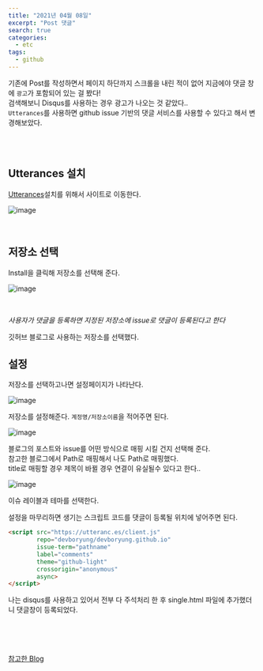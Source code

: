 ```yaml
---
title: "2021년 04월 08일"
excerpt: "Post 댓글"
search: true
categories: 
  - etc
tags: 
  - github
---
```



기존에 Post를 작성하면서 페이지 하단까지 스크롤을 내린 적이 없어 지금에야 댓글 창에 `광고`가 포함되어 있는 걸 봤다! <br>
검색해보니 Disqus를 사용하는 경우 광고가 나오는 것 같았다.. <br>
`Utterances`를 사용하면 github issue 기반의 댓글 서비스를 사용할 수 있다고 해서 변경해보았다.

<br><br>


## Utterances 설치
[Utterances](https://github.com/apps/utterances)설치를 위해서 사이트로 이동한다.

![image](https://user-images.githubusercontent.com/73421820/113907872-d677b480-9810-11eb-87cb-d393fd8a473d.png)

<br>

## 저장소 선택

Install을 클릭해 저장소를 선택해 준다.<br>

![image](https://user-images.githubusercontent.com/73421820/113908031-0c1c9d80-9811-11eb-9fb9-6b926f925e60.png)

<br>

*사용자가 댓글을 등록하면 지정된 저장소에 issue로 댓글이 등록된다고 한다*

깃허브 블로그로 사용하는 저장소를 선택했다. <br>

## 설정

저장소를 선택하고나면 설정페이지가 나타난다. <br>

![image](https://user-images.githubusercontent.com/73421820/113908570-aa106800-9811-11eb-82ec-cc1704f1b3a4.png)

저장소를 설정해준다. `계정명/저장소이름`을 적어주면 된다. <br>

![image](https://user-images.githubusercontent.com/73421820/113908869-feb3e300-9811-11eb-9b45-1b6660f187c3.png)

블로그의 포스트와 issue를 어떤 방식으로 매핑 시킬 건지 선택해 준다. <br>
참고한 블로그에서 Path로 매핑해서 나도 Path로 매핑했다.<br>
title로 매핑할 경우 제목이 바뀔 경우 연결이 유실될수 있다고 한다..<br>


![image](https://user-images.githubusercontent.com/73421820/113909182-5b170280-9812-11eb-972e-7e6d41584ce5.png)

이슈 레이블과 테마를 선택한다. <br>


설정을 마무리하면 생기는 스크립트 코드를 댓글이 등록될 위치에 넣어주면 된다. <br>

```html
<script src="https://utteranc.es/client.js"
        repo="devboryung/devboryung.github.io"
        issue-term="pathname"
        label="comments"
        theme="github-light"
        crossorigin="anonymous"
        async>
</script>
```

나는 disqus를 사용하고 있어서 전부 다 주석처리 한 후 single.html 파일에 추가했더니 댓글창이 등록되었다.

<br><br><br>




[참고한 Blog](https://www.hahwul.com/2020/08/08/jekyll-utterances/)
